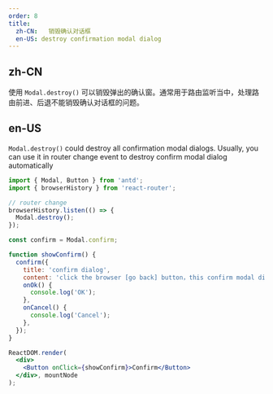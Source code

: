 ```yaml
---
order: 8
title:
  zh-CN:   销毁确认对话框
  en-US: destroy confirmation modal dialog
---
```


## zh-CN

使用 `Modal.destroy()` 可以销毁弹出的确认窗。通常用于路由监听当中，处理路由前进、后退不能销毁确认对话框的问题。

## en-US

`Modal.destroy()` could destroy all confirmation modal dialogs. Usually, you can use it in router change event to destroy confirm modal dialog automatically

```jsx
import { Modal, Button } from 'antd';
import { browserHistory } from 'react-router';

// router change
browserHistory.listen(() => {
  Modal.destroy();
});

const confirm = Modal.confirm;

function showConfirm() {
  confirm({
    title: 'confirm dialog',
    content: 'click the browser [go back] button，this confirm modal dialog will destroy Automatically',
    onOk() {
      console.log('OK');
    },
    onCancel() {
      console.log('Cancel');
    },
  });
}

ReactDOM.render(
  <div>
    <Button onClick={showConfirm}>Confirm</Button>
  </div>, mountNode
);
```
